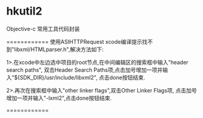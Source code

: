 hkutil2
=======

Objective-c 常用工具代码封装

============
使用ASIHTTPRequest xcode编译提示找不到"libxml/HTMLparser.h",解决方法如下:

1>.在xcode中左边选中项目的root节点,在中间编辑区的搜索框中输入"header search paths",
双击Header Search Paths项,点击加号增加一项并输入"${SDK_DIR}/usr/include/libxml2",
点击done按钮结束.

2>.再次在搜索框中输入"other linker flags",双击Other Linker Flags项,
点击加号增加一项并输入"-lxml2",点击done按钮结束.

============
